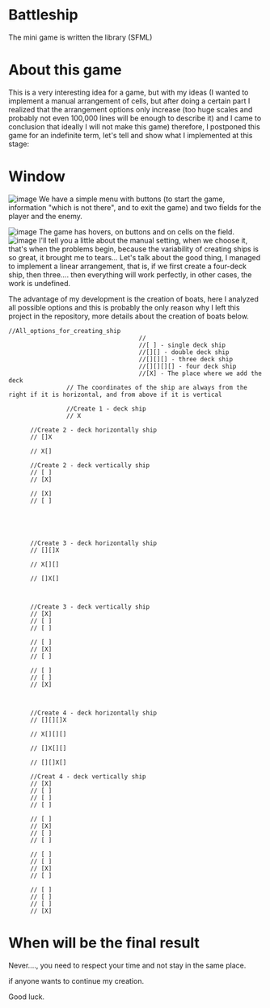 # Battleship
The mini game is written the library (SFML)

# About this game

This is a very interesting idea for a game, but with my ideas (I wanted to implement a manual arrangement of cells, but after doing a certain part I realized that the arrangement options only increase (too huge scales and probably not even 100,000 lines will be enough to describe it) and I came to conclusion that ideally I will not make this game) therefore, I postponed this game for an indefinite term, let's tell and show what I implemented at this stage:

# Window
![image](https://user-images.githubusercontent.com/82716260/218277560-71bb6b5d-c021-4df0-aa52-3fbb524d2a73.png)
We have a simple menu with buttons (to start the game, information "which is not there", and to exit the game) and two fields for the player and the enemy.

![image](https://user-images.githubusercontent.com/82716260/218277760-4dbb7d0f-6bd0-45d7-b060-35ea12538d35.png)
The game has hovers, on buttons and on cells on the field.
![image](https://user-images.githubusercontent.com/82716260/218277926-c6ce19b6-9126-4c80-b1a2-635ac411d9f9.png)
I'll tell you a little about the manual setting, when we choose it, that's when the problems begin, because the variability of creating ships is so great, it brought me to tears...
Let's talk about the good thing, I managed to implement a linear arrangement, that is, if we first create a four-deck ship, then three.... then everything will work perfectly, in other cases, the work is undefined.

The advantage of my development is the creation of boats, here I analyzed all possible options and this is probably the only reason why I left this project in the repository, more details about the creation of boats below.

	//All_options_for_creating_ship 
										// 
										//[ ] - single deck ship
										//[][] - double deck ship
										//[][][] - three deck ship
										//[][][][] - four deck ship
										//[X] - The place where we add the deck
					// The coordinates of the ship are always from the right if it is horizontal, and from above if it is vertical

					//Create 1 - deck ship
					// X
		
          //Create 2 - deck horizontally ship
          // []X

          // X[]

          //Create 2 - deck vertically ship
          // [ ]
          // [X]

          // [X]
          // [ ]





          //Create 3 - deck horizontally ship
          // [][]X

          // X[][]

          // []X[]



          //Create 3 - deck vertically ship
          // [X]
          // [ ]
          // [ ]

          // [ ]
          // [X]
          // [ ]

          // [ ]
          // [ ]
          // [X]



          //Create 4 - deck horizontally ship
          // [][][]X

          // X[][][]

          // []X[][]

          // [][]X[]

          //Creat 4 - deck vertically ship
          // [X]
          // [ ]
          // [ ]
          // [ ]

          // [ ]
          // [X]
          // [ ]
          // [ ]

          // [ ]
          // [ ]
          // [X]
          // [ ]

          // [ ]
          // [ ]
          // [ ]
          // [X]
# When will be the final result
Never...., you need to respect your time and not stay in the same place.

if anyone wants to continue my creation. 

Good luck.

										
